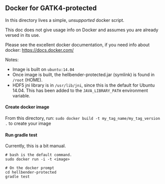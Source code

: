 Docker for GATK4-protected
--------------------------

In this directory lives a simple, *unsupported* docker script.

This doc does not give usage info on Docker and assumes you are already versed in its use.

Please see the excellent docker documentation, if you need info about docker:  https://docs.docker.com/

Notes:
- Image is built on ``ubuntu:14.04``
- Once image is built, the hellbender-protected.jar (symlink) is found in ``/root`` (HOME).
- HDF5 jni library is in ``/usr/lib/jni``, since this is the default for Ubuntu 14.04.  This has been added to the ``JAVA_LIBRARY_PATH`` environment variable.

#### Create docker image

From this directory, run: ``sudo docker build -t my_tag_name/my_tag_version .`` to create your image

#### Run gradle test

Currently, this is a bit manual.

```
# bash is the default command.
sudo docker run -i -t <image> 

# On the docker prompt
cd hellbender-protected
gradle test
```


